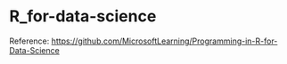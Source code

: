 # R_for-data-science
Reference: https://github.com/MicrosoftLearning/Programming-in-R-for-Data-Science
